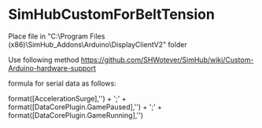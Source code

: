 # SimHubCustomForBeltTension

Place file in "C:\Program Files (x86)\SimHub\_Addons\Arduino\DisplayClientV2\" folder

Use following method https://github.com/SHWotever/SimHub/wiki/Custom-Arduino-hardware-support 

formula for serial data as follows: 

format([AccelerationSurge],'') + ';' + format([DataCorePlugin.GamePaused],'') + ';' + format([DataCorePlugin.GameRunning],'')
